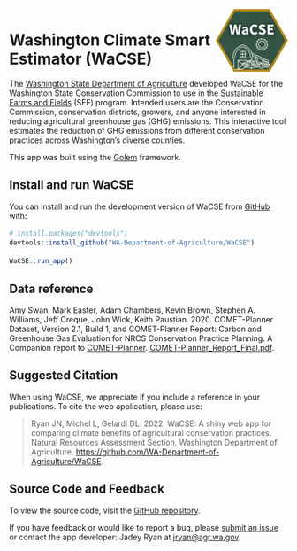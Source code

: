 
<!-- README.md is generated from README.Rmd. Please edit that file -->

<img src="inst/app/www/rmd/img/favicon.png" align="right" width="130"/>

# Washington Climate Smart Estimator (WaCSE)

The [Washington State Department of
Agriculture](https://agr.wa.gov/departments/land-and-water/natural-resources)
developed WaCSE for the Washington State Conservation Commission to use
in the [Sustainable Farms and Fields](https://www.scc.wa.gov/sff) (SFF)
program. Intended users are the Conservation Commission, conservation
districts, growers, and anyone interested in reducing agricultural
greenhouse gas (GHG) emissions. This interactive tool estimates the
reduction of GHG emissions from different conservation practices across
Washington’s diverse counties.

This app was built using the
[Golem](https://github.com/ThinkR-open/golem) framework.

## Install and run WaCSE

You can install and run the development version of WaCSE from
[GitHub](https://github.com/) with:

``` r
# install.packages("devtools")
devtools::install_github("WA-Department-of-Agriculture/WaCSE")

WaCSE::run_app()
```

## Data reference

Amy Swan, Mark Easter, Adam Chambers, Kevin Brown, Stephen A. Williams,
Jeff Creque, John Wick, Keith Paustian. 2020. COMET-Planner Dataset,
Version 2.1, Build 1, and COMET-Planner Report: Carbon and Greenhouse
Gas Evaluation for NRCS Conservation Practice Planning. A Companion
report to [COMET-Planner](http://www.comet-planner.com).
[COMET-Planner_Report_Final.pdf](https://bfuels.nrel.colostate.edu/beta/COMET-Planner_Report_Final.pdf).

## Suggested Citation

When using WaCSE, we appreciate if you include a reference in your
publications. To cite the web application, please use:

> Ryan JN, Michel L, Gelardi DL. 2022. WaCSE: A shiny web app for
> comparing climate benefits of agricultural conservation practices.
> Natural Resources Assessment Section, Washington Department of
> Agriculture. <https://github.com/WA-Department-of-Agriculture/WaCSE>.

## Source Code and Feedback

To view the source code, visit the [GitHub
repository](https://github.com/WA-Department-of-Agriculture/WaCSE).

If you have feedback or would like to report a bug, please [submit an
issue](https://github.com/WA-Department-of-Agriculture/WaCSE/issues) or
contact the app developer: Jadey Ryan at
[jryan@agr.wa.gov](mailto:jryan@agr.wa.gov?subject=WaCSE).
